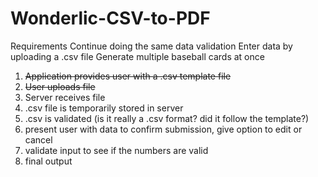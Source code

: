 # Wonderlic-CSV-to-PDF

Requirements
Continue doing the same data validation
Enter data by uploading a .csv file
Generate multiple baseball cards at once

1. ~~Application provides user with a .csv template file~~
2. ~~User uploads file~~
3. Server receives file
4. .csv file is temporarily stored in server
5. .csv is validated (is it really a .csv format? did it follow the template?)
6. present user with data to confirm submission, give option to edit or cancel
7. validate input to see if the numbers are valid
8. final output
